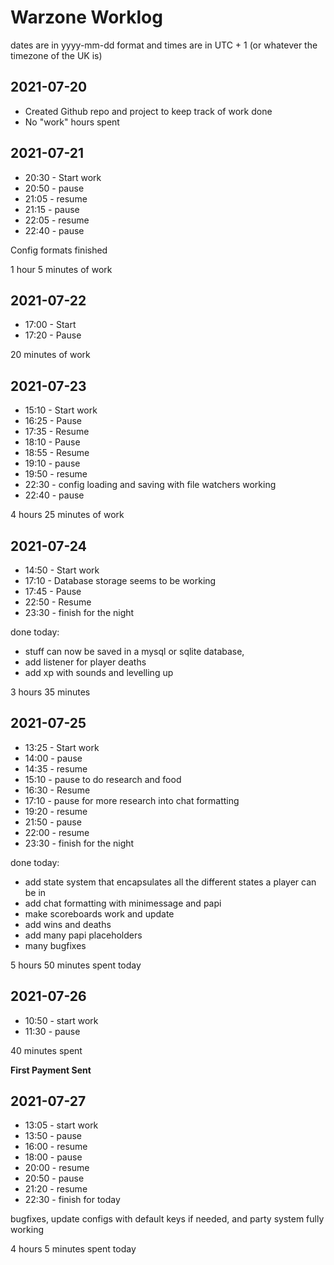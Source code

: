 # Warzone Worklog

dates are in yyyy-mm-dd format and times are in UTC + 1 (or whatever the timezone of the UK is)

## 2021-07-20

- Created Github repo and project to keep track of work done
- No "work" hours spent

## 2021-07-21

- 20:30 - Start work
- 20:50 - pause
- 21:05 - resume
- 21:15 - pause
- 22:05 - resume
- 22:40 - pause

Config formats finished

1 hour 5 minutes of work

## 2021-07-22

- 17:00 - Start
- 17:20 - Pause

20 minutes of work

## 2021-07-23

- 15:10 - Start work
- 16:25 - Pause
- 17:35 - Resume
- 18:10 - Pause
- 18:55 - Resume
- 19:10 - pause
- 19:50 - resume
- 22:30 - config loading and saving with file watchers working
- 22:40 - pause

4 hours 25 minutes of work

## 2021-07-24

- 14:50 - Start work
- 17:10 - Database storage seems to be working
- 17:45 - Pause
- 22:50 - Resume
- 23:30 - finish for the night

done today:

- stuff can now be saved in a mysql or sqlite database,
- add listener for player deaths
- add xp with sounds and levelling up

3 hours 35 minutes

## 2021-07-25
- 13:25 - Start work
- 14:00 - pause
- 14:35 - resume
- 15:10 - pause to do research and food
- 16:30 - Resume
- 17:10 - pause for more research into chat formatting
- 19:20 - resume
- 21:50 - pause
- 22:00 - resume
- 23:30 - finish for the night

done today:
- add state system that encapsulates all the different states a player can be in
- add chat formatting with minimessage and papi
- make scoreboards work and update
- add wins and deaths 
- add many papi placeholders
- many bugfixes

5 hours 50 minutes spent today

## 2021-07-26

- 10:50 - start work
- 11:30 - pause

40 minutes spent

**First Payment Sent**

## 2021-07-27

- 13:05 - start work
- 13:50 - pause
- 16:00 - resume
- 18:00 - pause
- 20:00 - resume
- 20:50 - pause
- 21:20 - resume
- 22:30 - finish for today

bugfixes, update configs with default keys if needed, and party system fully working

4 hours 5 minutes spent today
